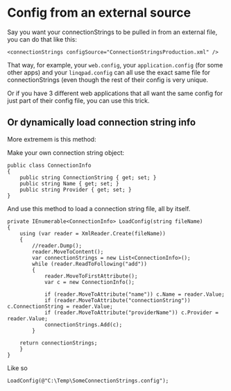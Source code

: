 # Config from an external source

Say you want your connectionStrings to be pulled in from an external file, you can do that like this:


	<connectionStrings configSource="ConnectionStringsProduction.xml" />

That way, for example, your `web.config`, your `application.config` (for some other apps) and your `linqpad.config` can all use the exact same file for connectionStrings (even though the rest of their config is very unique.

Or if you have 3 different web applications that all want the same config for just part of their config file, you can use this trick.

## Or dynamically load connection string info


More extremem is this method:

Make your own connection string object:


	public class ConnectionInfo
	{
		public string ConnectionString { get; set; }
		public string Name { get; set; }
		public string Provider { get; set; }
	}

And use this method to load a connection string file, all by itself.


	private IEnumerable<ConnectionInfo> LoadConfig(string fileName)
	{
		using (var reader = XmlReader.Create(fileName))
		{
			//reader.Dump();
			reader.MoveToContent();
			var connectionStrings = new List<ConnectionInfo>();
			while (reader.ReadToFollowing("add"))
			{
				reader.MoveToFirstAttribute();
				var c = new ConnectionInfo();

				if (reader.MoveToAttribute("name")) c.Name = reader.Value;
				if (reader.MoveToAttribute("connectionString")) c.ConnectionString = reader.Value;
				if (reader.MoveToAttribute("providerName")) c.Provider = reader.Value;
				connectionStrings.Add(c);
			}

		return connectionStrings;
		}
	}

Like so

	LoadConfig(@"C:\Temp\SomeConnectionStrings.config");